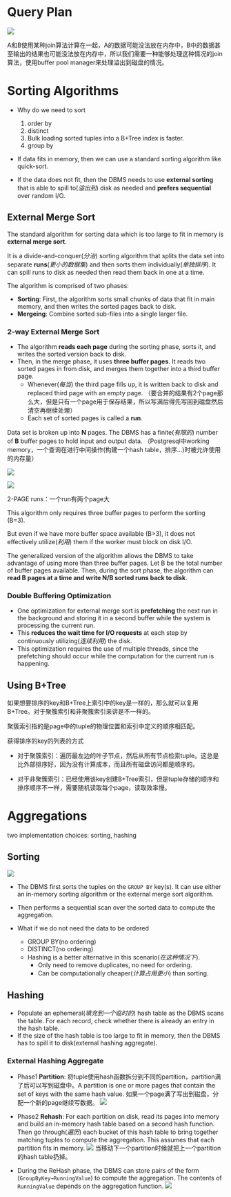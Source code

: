 # Query Plan

![](CMU445-10-Sorting-Aggregations/10-sorting_6.JPG)

A和B使用某种join算法计算在一起，A的数据可能没法放在内存中，B中的数据甚至输出的结果也可能没法放在内存中，所以我们需要一种能够处理这种情况的join算法，使用buffer pool manager来处理溢出到磁盘的情况。

# Sorting Algorithms

- Why do we need to sort
  1. order by
  2. distinct
  3. Bulk loading sorted tuples into a B+Tree index is faster.
  4. group by

- If data fits in memory, then we can use a standard sorting algorithm like quick-sort.
- If the data does not fit, then the DBMS needs to use **external sorting** that is able to spill to(*溢出到*) disk as needed and **prefers sequential** over random I/O.

## External Merge Sort

The standard algorithm for sorting data which is too large to fit in memory is **external merge sort**. 

It is a divide-and-conquer(*分治*) sorting algorithm that splits the data set into separate **runs**(*更小的数据集*) and then sorts them individually(*单独排序*). It can spill runs to disk as needed then read them back in one at a time. 

The algorithm is comprised of two phases:

- **Sorting**: First, the algorithm sorts small chunks of data that fit in main memory, and then writes the sorted pages back to disk.
- **Mergeing**: Combine sorted sub-files into a single larger file.

### 2-way External Merge Sort

- The algorithm **reads each page** during the sorting phase, sorts it, and writes the sorted version back to disk. 
- Then, in the merge phase, it uses **three buffer pages**. It reads two sorted pages in from disk, and merges them together into a third buffer page.
  - Whenever(*每当*) the third page fills up, it is written back to disk and replaced third page with an empty page. （要合并的结果有2个page那么大，但是只有一个page用于保存结果，所以写满后得先写回到磁盘然后清空再继续处理）
  - Each set of sorted pages is called a **run**.

Data set is broken up into **N** pages. The DBMS has a finite(*有限的*) number of **B** buffer pages  to hold input and output data. （Postgresql中working memory，一个查询在进行中间操作(构建一个hash table，排序...)时被允许使用的内存量）

![](CMU445-10-Sorting-Aggregations/10-sorting_14.JPG)

![](CMU445-10-Sorting-Aggregations/10-sorting_15.JPG)

2-PAGE runs：一个run有两个page大

This algorithm only requires three buffer pages to  perform the sorting (B=3). 

But even if we have more buffer space available  (B>3), it does not effectively utilize(*利用*) them if the  worker must block on disk I/O.

The generalized version of the algorithm allows the DBMS to take advantage of using more than three buffer pages. Let B be the total number of buffer pages available. Then, during the sort phase, the algorithm can **read B pages at a time and write N/B sorted runs back to disk**.

### Double Buffering Optimization

- One optimization for external merge sort is **prefetching** the next run in the background and storing it in a second buffer while the system is processing the current run. 
- This **reduces the wait time for I/O requests** at each step by continuously utilizing(*连续利用*) the disk. 
- This optimization requires the use of multiple threads, since the prefetching should occur while the computation for the current run is happening.

## Using B+Tree

如果想要排序的key和B+Tree上索引中的key是一样的，那么就可以复用B+Tree。对于聚簇索引和非聚簇索引来讲是不一样的。

聚簇索引指的是page中的tuple的物理位置和索引中定义的顺序相匹配。

获得排序的key的列表的方式

- 对于聚簇索引：遍历最左边的叶子节点，然后从所有节点检索tuple。这总是比外部排序好，因为没有计算成本，而且所有磁盘访问都是顺序的。

- 对于非聚簇索引：已经使用该key创建B+Tree索引，但是tuple存储的顺序和排序顺序不一样，需要随机读取每个page，读取效率慢。

# Aggregations

two implementation choices: sorting, hashing

## Sorting

![](CMU445-10-Sorting-Aggregations/10-sorting_24.JPG)

- The DBMS first sorts the tuples on the `GROUP BY` key(s). It can use either an in-memory sorting algorithm or the external merge sort algorithm. 
- Then performs a sequential scan over the sorted data to compute the aggregation.

- What if we do not need the data to be ordered
  - GROUP BY(no ordering)
  - DISTINCT(no ordering)
  - Hashing is a better alternative in this scenario(*在这种情况下*).
    - Only need to remove duplicates, no need for ordering.
    - Can be computationally cheaper(*计算占用更小*) than sorting.

## Hashing

- Populate an ephemeral(*填充到一个临时的*) hash table as the DBMS  scans the table. For each record, check whether there is already an entry in the hash table.
- If the size of the hash table is too large to fit in memory, then the DBMS has to spill it to disk(external hashing aggregate).

### External Hashing Aggregate

- Phase1 **Partition**: 将tuple使用hash函数拆分到不同的partition，partition满了后可以写到磁盘中。A partition is one or more pages that contain the set of  keys with the same hash value. 如果一个page满了写出到磁盘，分配一个新的page继续写数据。
  ![](CMU445-10-Sorting-Aggregations/10-sorting_29.JPG)

- Phase2 **Rehash**: For each partition on disk, read its pages into memory and build an in-memory hash table based on a second hash function. Then go through(*遍历*) each bucket of this hash table to bring together matching tuples to compute the aggregation. This assumes that each partition fits in memory.
  ![](CMU445-10-Sorting-Aggregations/10-sorting_31.JPG)
  当移动下一个partition时候就把上一个partition的hash table扔掉。
- During the ReHash phase, the DBMS can store pairs of the form (`GroupByKey→RunningValue`) to compute the aggregation. The contents of `RunningValue` depends on the aggregation function. 
  ![](CMU445-10-Sorting-Aggregations/10-sorting_33.JPG)
